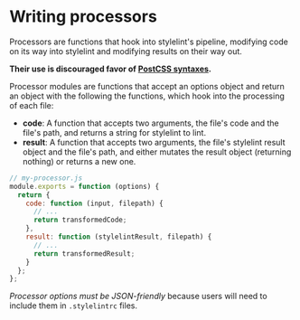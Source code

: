 # Writing processors

Processors are functions that hook into stylelint's pipeline, modifying code on its way into stylelint and modifying results on their way out.

**Their use is discouraged favor of [PostCSS syntaxes](../about/syntaxes.md).**

Processor modules are functions that accept an options object and return an object with the following the functions, which hook into the processing of each file:

- **code**: A function that accepts two arguments, the file's code and the file's path, and returns a string for stylelint to lint.
- **result**: A function that accepts two arguments, the file's stylelint result object and the file's path, and either mutates the result object (returning nothing) or returns a new one.

```js
// my-processor.js
module.exports = function (options) {
  return {
    code: function (input, filepath) {
      // ...
      return transformedCode;
    },
    result: function (stylelintResult, filepath) {
      // ...
      return transformedResult;
    }
  };
};
```

_Processor options must be JSON-friendly_ because users will need to include them in `.stylelintrc` files.
